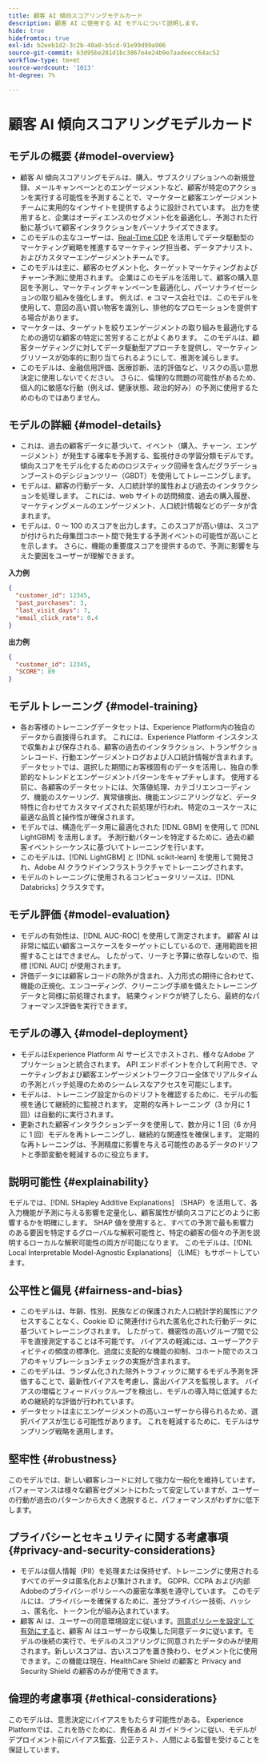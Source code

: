 ```yaml
---
title: 顧客 AI 傾向スコアリングモデルカード
description: 顧客 AI に使用する AI モデルについて説明します。
hide: true
hidefromtoc: true
exl-id: b2eeb1d2-3c2b-40a0-b5cd-91e99d99a906
source-git-commit: 63d95be281d1bc3867e4e24b9e7aadeecc64ac52
workflow-type: tm+mt
source-wordcount: '1013'
ht-degree: 7%

---
```


# 顧客 AI 傾向スコアリングモデルカード

## モデルの概要 {#model-overview}

* 顧客 AI 傾向スコアリングモデルは、購入、サブスクリプションへの新規登録、メールキャンペーンとのエンゲージメントなど、顧客が特定のアクションを実行する可能性を予測することで、マーケターと顧客エンゲージメントチームに実用的なインサイトを提供するように設計されています。 出力を使用すると、企業はオーディエンスのセグメント化を最適化し、予測された行動に基づいて顧客インタラクションをパーソナライズできます。
* このモデルの主なユーザーは、[Real-Time CDP](../../../rtcdp/home.md) を活用してデータ駆動型のマーケティング戦略を推進するマーケティング担当者、データアナリスト、およびカスタマーエンゲージメントチームです。
* このモデルは主に、顧客のセグメント化、ターゲットマーケティングおよびチャーン予測に使用されます。 企業はこのモデルを活用して、顧客の購入意図を予測し、マーケティングキャンペーンを最適化し、パーソナライゼーションの取り組みを強化します。 例えば、e コマース会社では、このモデルを使用して、意図の高い買い物客を識別し、排他的なプロモーションを提供する場合があります。
* マーケターは、ターゲットを絞りエンゲージメントの取り組みを最適化するための適切な顧客の特定に苦労することがよくあります。 このモデルは、顧客ターゲティングに対してデータ駆動型アプローチを提供し、マーケティングリソースが効率的に割り当てられるようにして、推測を減らします。
* このモデルは、金融信用評価、医療診断、法的評価など、リスクの高い意思決定に使用しないでください。 さらに、倫理的な問題の可能性があるため、個人的に敏感な行動（例えば、健康状態、政治的好み）の予測に使用するためのものではありません。

## モデルの詳細 {#model-details}

* これは、過去の顧客データに基づいて、イベント（購入、チャーン、エンゲージメント）が発生する確率を予測する、監視付きの学習分類モデルです。 傾向スコアをモデル化するためのロジスティック回帰を含んだグラデーションブーストのデシジョンツリー（GBDT）を使用してトレーニングします。
* モデルは、顧客の行動データ、人口統計学的属性および過去のインタラクションを処理します。 これには、web サイトの訪問頻度、過去の購入履歴、マーケティングメールのエンゲージメント、人口統計情報などのデータが含まれます。
* モデルは、0 ～ 100 のスコアを出力します。このスコアが高い値は、スコアが付けられた母集団コホート間で発生する予測イベントの可能性が高いことを示します。 さらに、機能の重要度スコアを提供するので、予測に影響を与えた要因をユーザーが理解できます。

**入力例**

```json
{ 
  "customer_id": 12345, 
  "past_purchases": 3, 
  "last_visit_days": 7,
  "email_click_rate": 0.4 
}
```

**出力例**

```json
{ 
  "customer_id": 12345,
  "SCORE": 89 
}
```

## モデルトレーニング {#model-training}

* 各お客様のトレーニングデータセットは、Experience Platform内の独自のデータから直接得られます。 これには、Experience Platform インスタンスで収集および保存される、顧客の過去のインタラクション、トランザクションレコード、行動エンゲージメントログおよび人口統計情報が含まれます。 データセットでは、選択した期間にお客様固有のデータを活用し、独自の季節的なトレンドとエンゲージメントパターンをキャプチャします。 使用する前に、各顧客のデータセットには、欠落値処理、カテゴリエンコーディング、機能のスケーリング、異常値検出、機能エンジニアリングなど、データ特性に合わせてカスタマイズされた前処理が行われ、特定のユースケースに最適な品質と操作性が確保されます。
* モデルでは、構造化データ用に最適化された [!DNL GBM] を使用して [!DNL LightGBM] を活用します。 予測行動パターンを特定するために、過去の顧客イベントシーケンスに基づいてトレーニングを行います。
* このモデルは、[!DNL LightGBM] と [!DNL scikit-learn] を使用して開発され、Adobe AI クラウドインフラストラクチャでトレーニングされます。
* モデルのトレーニングに使用されるコンピュータリソースは、[!DNL Databricks] クラスタです。

## モデル評価 {#model-evaluation}

* モデルの有効性は、[!DNL AUC-ROC] を使用して測定されます。 顧客 AI は非常に幅広い顧客ユースケースをターゲットにしているので、運用範囲を把握することはできません。 したがって、リーチと予算に依存しないので、指標 [!DNL AUC] が使用されます。
* 評価データには顧客レコードの除外が含まれ、入力形式の期待に合わせて、機能の正規化、エンコーディング、クリーニング手順を備えたトレーニングデータと同様に前処理されます。 結果ウィンドウが終了したら、最終的なパフォーマンス評価を実行できます。

## モデルの導入 {#model-deployment}

* モデルはExperience Platform AI サービスでホストされ、様々なAdobe アプリケーションと統合されます。 API エンドポイントを介して利用でき、マーケティングおよび顧客エンゲージメントワークフロー全体でリアルタイムの予測とバッチ処理のためのシームレスなアクセスを可能にします。
* モデルは、トレーニング設定からのドリフトを確認するために、モデルの監視を通じて継続的に監視されます。 定期的な再トレーニング（3 か月に 1 回）は自動的に実行されます。
* 更新された顧客インタラクションデータを使用して、数か月に 1 回（6 か月に 1 回）モデルを再トレーニングし、継続的な関連性を確保します。 定期的な再トレーニングは、予測精度に影響を与える可能性のあるデータのドリフトと季節変動を軽減するのに役立ちます。

## 説明可能性 {#explainability}

モデルでは、[!DNL SHapley Additive Explanations] （SHAP）を活用して、各入力機能が予測に与える影響を定量化し、顧客属性が傾向スコアにどのように影響するかを明確にします。 SHAP 値を使用すると、すべての予測で最も影響力のある要因を特定するグローバルな解釈可能性と、特定の顧客の個々の予測を説明するローカルな解釈可能性の両方が可能になります。 このモデルは、[!DNL Local Interpretable Model-Agnostic Explanations] （LIME）もサポートしています。

## 公平性と偏見 {#fairness-and-bias}

* このモデルは、年齢、性別、民族などの保護された人口統計学的属性にアクセスすることなく、Cookie ID に関連付けられた匿名化された行動データに基づいてトレーニングされます。 したがって、機密性の高いグループ間で公平を直接測定することは不可能です。 バイアスの軽減には、ユーザーアクティビティの頻度の標準化、過度に支配的な機能の抑制、コホート間でのスコアのキャリブレーションチェックの実施が含まれます。
* このモデルは、ランダム化された除外トラフィックに関するモデル予測を評価することで、最新性バイアスを考慮し、露出バイアスを監視します。 バイアスの増幅とフィードバックループを検出し、モデルの導入時に低減するための継続的な評価が行われています。
* データセットは主にエンゲージメントの高いユーザーから得られるため、選択バイアスが生じる可能性があります。 これを軽減するために、モデルはサンプリング戦略を適用します。

## 堅牢性 {#robustness}

このモデルでは、新しい顧客レコードに対して強力な一般化を維持しています。 パフォーマンスは様々な顧客セグメントにわたって安定していますが、ユーザーの行動が過去のパターンから大きく逸脱すると、パフォーマンスがわずかに低下します。

## プライバシーとセキュリティに関する考慮事項 {#privacy-and-security-considerations}

* モデルは個人情報（PII）を処理または保持せず、トレーニングに使用されるすべてのデータは匿名化および集計されます。 GDPR、CCPA および内部Adobeのプライバシーポリシーへの厳密な準拠を遵守しています。 このモデルには、プライバシーを確保するために、差分プライバシー技術、ハッシュ、匿名化、トークン化が組み込まれています。
* 顧客 AI は、ユーザーの同意環境設定に従います。[同意ポリシーを設定して有効にする](../../../data-governance/policies/user-guide.md#create-a-consent-policy)と、顧客 AI はユーザーから収集した同意データに従います。モデルの後続の実行で、モデルのスコアリングに同意されたデータのみが使用されます。新しいスコアは、古いスコアを置き換わり、セグメント化に使用できます。この機能は現在、HealthCare Shield の顧客と Privacy and Security Shield の顧客のみが使用できます。

## 倫理的考慮事項 {#ethical-considerations}

このモデルは、意思決定にバイアスをもたらす可能性がある。 Experience Platformでは、これを防ぐために、責任ある AI ガイドラインに従い、モデルがデプロイメント前にバイアス監査、公正テスト、人間による監督を受けることを保証しています。
